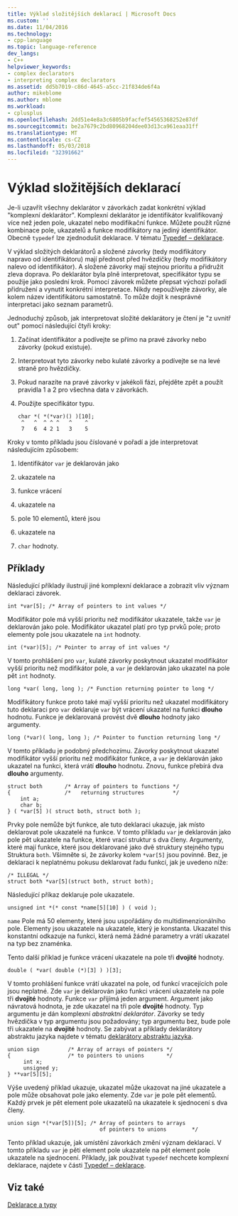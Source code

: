 ```yaml
---
title: Výklad složitějších deklarací | Microsoft Docs
ms.custom: ''
ms.date: 11/04/2016
ms.technology:
- cpp-language
ms.topic: language-reference
dev_langs:
- C++
helpviewer_keywords:
- complex declarators
- interpreting complex declarators
ms.assetid: dd5b7019-c86d-4645-a5cc-21f834de6f4a
author: mikeblome
ms.author: mblome
ms.workload:
- cplusplus
ms.openlocfilehash: 2dd51e4e8a3c6805b9facfef54565368252e87df
ms.sourcegitcommit: be2a7679c2bd80968204dee03d13ca961eaa31ff
ms.translationtype: MT
ms.contentlocale: cs-CZ
ms.lasthandoff: 05/03/2018
ms.locfileid: "32391662"
---
```

# <a name="interpreting-more-complex-declarators"></a>Výklad složitějších deklarací
Je-li uzavřít všechny deklarátor v závorkách zadat konkrétní výklad "komplexní deklarátor". Komplexní deklarátor je identifikátor kvalifikovaný více než jeden pole, ukazatel nebo modifikační funkce. Můžete použít různé kombinace pole, ukazatelů a funkce modifikátory na jediný identifikátor. Obecně `typedef` lze zjednodušit deklarace. V tématu [Typedef – deklarace](../c-language/typedef-declarations.md).  
  
 V výklad složitých deklarátorů a složené závorky (tedy modifikátory napravo od identifikátoru) mají přednost před hvězdičky (tedy modifikátory nalevo od identifikátor). A složené závorky mají stejnou prioritu a přidružit zleva doprava. Po deklarátor byla plně interpretovat, specifikátor typu se použije jako poslední krok. Pomocí závorek můžete přepsat výchozí pořadí přidružení a vynutit konkrétní interpretace. Nikdy nepoužívejte závorky, ale kolem název identifikátoru samostatně. To může dojít k nesprávné interpretaci jako seznam parametrů.  
  
 Jednoduchý způsob, jak interpretovat složité deklarátory je čtení je "z uvnitř out" pomocí následující čtyři kroky:  
  
1.  Začínat identifikátor a podívejte se přímo na pravé závorky nebo závorky (pokud existuje).  
  
2.  Interpretovat tyto závorky nebo kulaté závorky a podívejte se na levé straně pro hvězdičky.  
  
3.  Pokud narazíte na pravé závorky v jakékoli fázi, přejděte zpět a použít pravidla 1 a 2 pro všechna data v závorkách.  
  
4.  Použijte specifikátor typu.  
  
    ```  
    char *( *(*var)() )[10];  
     ^   ^  ^ ^ ^   ^    ^  
     7   6  4 2 1   3    5  
    ```  
  
Kroky v tomto příkladu jsou číslované v pořadí a jde interpretovat následujícím způsobem:  
  
1.  Identifikátor `var` je deklarován jako  
  
2.  ukazatele na  
  
3.  funkce vrácení  
  
4.  ukazatele na  
  
5.  pole 10 elementů, které jsou  
  
6.  ukazatele na  
  
7.  `char` hodnoty.  
  
## <a name="examples"></a>Příklady  
 Následující příklady ilustrují jiné komplexní deklarace a zobrazit vliv význam deklaraci závorek.  
  
```  
int *var[5]; /* Array of pointers to int values */  
```  
  
 Modifikátor pole má vyšší prioritu než modifikátor ukazatele, takže `var` je deklarován jako pole. Modifikátor ukazatel platí pro typ prvků pole; proto elementy pole jsou ukazatele na `int` hodnoty.  
  
```  
int (*var)[5]; /* Pointer to array of int values */  
```  
  
 V tomto prohlášení pro `var`, kulaté závorky poskytnout ukazatel modifikátor vyšší prioritu než modifikátor pole, a `var` je deklarován jako ukazatel na pole pět `int` hodnoty.  
  
```  
long *var( long, long ); /* Function returning pointer to long */  
```  
  
 Modifikátory funkce proto také mají vyšší prioritu než ukazatel modifikátory tuto deklaraci pro `var` deklaruje `var` být vrácení ukazatel na funkci **dlouho** hodnotu. Funkce je deklarovaná provést dvě **dlouho** hodnoty jako argumenty.  
  
```  
long (*var)( long, long ); /* Pointer to function returning long */  
```  
  
 V tomto příkladu je podobný předchozímu. Závorky poskytnout ukazatel modifikátor vyšší prioritu než modifikátor funkce, a `var` je deklarován jako ukazatel na funkci, která vrátí **dlouho** hodnotu. Znovu, funkce přebírá dva **dlouho** argumenty.  
  
```  
struct both       /* Array of pointers to functions */  
{                 /*   returning structures         */  
    int a;  
    char b;  
} ( *var[5] )( struct both, struct both );  
```  
  
 Prvky pole nemůže být funkce, ale tuto deklaraci ukazuje, jak místo deklarovat pole ukazatelé na funkce. V tomto příkladu `var` je deklarován jako pole pět ukazatele na funkce, které vrací struktur s dva členy. Argumenty, které mají funkce, které jsou deklarované jako dvě struktury stejného typu Struktura `both`. Všimněte si, že závorky kolem `*var[5]` jsou povinné. Bez, je deklaraci k neplatnému pokusu deklarovat řadu funkcí, jak je uvedeno níže:  
  
```  
/* ILLEGAL */  
struct both *var[5](struct both, struct both);  
```  
  
 Následující příkaz deklaruje pole ukazatele.  
  
```  
unsigned int *(* const *name[5][10] ) ( void );  
```  
  
 `name` Pole má 50 elementy, které jsou uspořádány do multidimenzionálního pole. Elementy jsou ukazatele na ukazatele, který je konstanta. Ukazatel this konstantní odkazuje na funkci, která nemá žádné parametry a vrátí ukazatel na typ bez znaménka.  
  
 Tento další příklad je funkce vrácení ukazatele na pole tři **dvojité** hodnoty.  
  
```  
double ( *var( double (*)[3] ) )[3];  
```  
  
 V tomto prohlášení funkce vrátí ukazatel na pole, od funkcí vracejících pole jsou neplatné. Zde `var` je deklarován jako funkci vrácení ukazatele na pole tři **dvojité** hodnoty. Funkce `var` přijímá jeden argument. Argument jako návratová hodnota, je zde ukazatel na tři pole **dvojité** hodnoty. Typ argumentu je dán komplexní *abstraktní deklarátor*. Závorky se tedy hvězdička v typ argumentu jsou požadovány; typ argumentu bez, bude pole tři ukazatele na **dvojité** hodnoty. Se zabývat a příklady deklarátory abstraktu jazyka najdete v tématu [deklarátory abstraktu jazyka](../c-language/c-abstract-declarators.md).  
  
```  
union sign         /* Array of arrays of pointers */  
{                  /* to pointers to unions       */  
     int x;  
     unsigned y;  
} **var[5][5];  
```  
  
 Výše uvedený příklad ukazuje, ukazatel může ukazovat na jiné ukazatele a pole může obsahovat pole jako elementy. Zde `var` je pole pět elementů. Každý prvek je pět element pole ukazatelů na ukazatele k sjednocení s dva členy.  
  
```  
union sign *(*var[5])[5]; /* Array of pointers to arrays  
                             of pointers to unions        */  
```  
  
 Tento příklad ukazuje, jak umístění závorkách změní význam deklaraci. V tomto příkladu `var` je pěti element pole ukazatele na pět element pole ukazatele na sjednocení. Příklady, jak používat `typedef` nechcete komplexní deklarace, najdete v části [Typedef – deklarace](../c-language/typedef-declarations.md).  
  
## <a name="see-also"></a>Viz také  
 [Deklarace a typy](../c-language/declarations-and-types.md)
